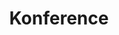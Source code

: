 ---
layout: pages/convention-list
title: Konference
list:
- pageId: dissimilarities
- pageId: hejdankiada
- pageId: chvatikiada
- pageId: nietzsche
- pageId: krolop
- pageId: milost
- pageId: kafka
- pageId: franzk
---